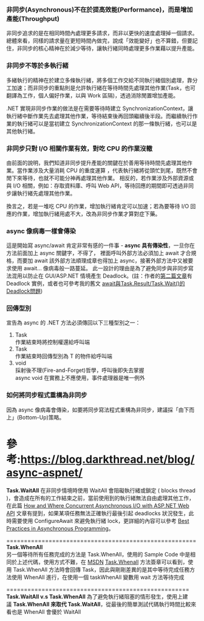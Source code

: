 ### 非同步(Asynchronous)不在於提高效能(Performance)，而是增加產能(Throughput)

非同步追求的是在相同時間內處理更多請求，而非以更快的速度處理掉一個請求。總體來看，同樣的請求量在更短時間內做完，說成「效能變好」也不算錯，但要記住，非同步的核心精神在於減少等待，讓執行緒同時處理更多作業藉以提升產能。

### 非同步不等於多執行緒

多緒執行的精神在於建立多條執行緒，將多個工作交給不同執行緒個別處理，靠分工加速；而非同步的重點則是允許執行緒在等待時間先處理其他作業(Task，也可翻譯為工作，個人偏好作業，以與 Work 區隔)，透過消除閒置增加產能。

.NET 實現非同步作業的做法是在需要等待時建立 SynchronizationContext，讓執行緒中斷作業先去處理其他作業，等待結束後再回頭繼續後半段。而繼續執行作業的執行緒可以是當初建立 SynchronizationContext 的那一條執行緒，也可以是其他執行緒。

### 非同步只對 I/O 相關作業有效，對吃 CPU 的作業沒轍

由前面的說明，我們知道非同步提升產能的關鍵在於善用等待時間先處理其他作業。當作業涉及大量消耗 CPU 的重度運算 ，代表執行緒將從頭忙到尾，既然不會閒下來等待，也就不可能分神再處理其他作業。 相反的，若作業涉及外部資源或與 I/O 相關，例如：存取資料庫、呼叫 Web API，等待回應的期間即可透過非同步讓執行緒先處理其他作業。

換言之，若是一堆吃 CPU 的作業，增加執行緒肯定可以加速；若為要等待 I/O 回應的作業，增加執行緒用處不大，改為非同步作業才算對症下藥。

### async 像病毒一樣會傳染

這是開始寫 async/await 肯定非常有感的一件事 - **async 具有傳染性**，一旦你在方法前面加上 async 關鍵字，不得了， 裡面呼叫外部方法必須加上 await 才合規格，而要加 await 該外部方法順理成章也得加上 async，接著外部方法中又被要求使用 await... 像病毒般一路蔓延。 此一設計的理由是為了避免同步與非同步寫法混用以防止在 GUI/ASP.NET 情境產生 Deadlock。(註：作者的[第二篇文章](https://exceptionnotfound.net/asynchronous-programming-asp-net-csharp-practical-guide-refactoring/)有 Deadlock 實例，或者也可參考我的舊文 [await與Task.Result/Task.Wait()的Deadlock問題](https://blog.darkthread.net/blog/await-task-block-deadlock/))

### 回傳型別

宣告為 async 的 .NET 方法必須傳回以下三種型別之一：

1.  Task  
    作業結束時將控制權還給呼叫端
2.  Task<T>  
    作業結束時回傳型別為 T 的物件給呼叫端
3.  void  
    採射後不理(Fire-and-Forget)哲學，呼叫後即失去掌握  
    async void 在實務上不應使用，事件處理器是唯一例外

### 如何將同步程式重構為非同步

因為 async 像病毒會傳染，如要將同步寫法程式重構為非同步，建議採「由下而上」(Bottom-Up)策略。

參考:https://blog.darkthread.net/blog/async-aspnet/
==========================================================
**Task.WaitAll**
在非同步情境時使用 WaitAll 會阻礙執行緒或鎖定 ( blocks thread )，會造成在所有的工作結束之前，當前使用到的執行緒無法自由處理其他工作，在此篇 [How and Where Concurrent Asynchronous I/O with ASP.NET Web API](http://www.tugberkugurlu.com/archive/how-and-where-concurrent-asynchronous-io-with-asp-net-web-api) 文章有提到，如果某項任務無法正確執行最後引起 deadlocks 狀況發生，此時需要使用 ConfigureAwait 來避免執行緒 lock，更詳細的內容可以參考 [Best Practices in Asynchronous Programming](https://msdn.microsoft.com/en-us/magazine/jj991977.aspx?f=255&MSPPError=-2147217396)。

======================================================
**Task.WhenAll**  
另一個等待所有任務完成的方法是 Task.WhenAll，使用的 Sample Code 中是相同於上述代碼，使用方式不難，在 [MSDN](https://www.blogger.com/goog_441382394) [Task.Whenall](https://docs.microsoft.com/zh-tw/dotnet/api/system.threading.tasks.task.whenall?view=netframework-4.7.2) 方法簽章可以看到，使用 Task.WhenAll 方法時會回傳 Task，因此與剛剛差異的是其中等待完成任務方法使用 WhenAll 進行，在使用一個 taskWhenAll 變數用 wait 方法等待完成

====================================================
**Task.WaitAll v.s Task.WhenAll**
為了避免執行緒阻塞的情形發生，使用上建議 **Task.WhenAll 來取代 Task.WaitAll**，從最後的簡單測試代碼執行時間比較來看也是 WhenAll 會優於 WaitAll